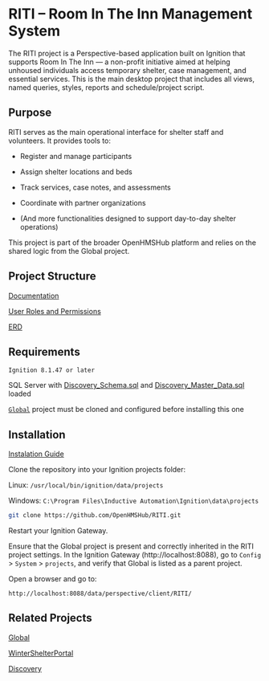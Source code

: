 # RITI – Room In The Inn Management System
The RITI project is a Perspective-based application built on Ignition that supports Room In The Inn — a non-profit initiative aimed at helping unhoused individuals access temporary shelter, case management, and essential services.
This is the main desktop project that includes all views, named
queries, styles,
reports and schedule/project script.

## Purpose
RITI serves as the main operational interface for shelter staff and volunteers. It provides tools to:

* Register and manage participants

* Assign shelter locations and beds

* Track services, case notes, and assessments

* Coordinate with partner organizations

* (And more functionalities designed to support day-to-day shelter operations)

This project is part of the broader OpenHMSHub platform and relies on the shared logic from the Global project.

## Project Structure
[Documentation](https://github.com/OpenHMSHub/Documentation/wiki/RITI)

[User Roles and Permissions](https://github.com/OpenHMSHub/Documentation/wiki/User-Roles-and-Permissions)

[ERD](https://github.com/OpenHMSHub/Documentation/wiki/Entity-Relationship-Diagrams)

## Requirements
`Ignition 8.1.47 or later`

SQL Server with [Discovery_Schema.sql](https://github.com/OpenHMSHub/Documentation/blob/main/Discovery_Schema.sql) and [Discovery_Master_Data.sql](https://github.com/OpenHMSHub/Documentation/blob/main/Discovery_Master_Data.sql) loaded

[`Global`](https://github.com/OpenHMSHub/Global) project must be cloned and configured before installing this one

## Installation
[Instalation Guide](https://github.com/OpenHMSHub/Documentation/wiki/Instalation-Guide)

Clone the repository into your Ignition projects folder:

Linux: `/usr/local/bin/ignition/data/projects`

Windows: `C:\Program Files\Inductive Automation\Ignition\data\projects`

```bash
git clone https://github.com/OpenHMSHub/RITI.git
```

Restart your Ignition Gateway.

Ensure that the Global project is present and correctly inherited in the RITI project settings.
In the Ignition Gateway (http://localhost:8088), go to `Config` > `System` > `projects`, and verify that Global is listed as a parent project.

Open a browser and go to:

`http://localhost:8088/data/perspective/client/RITI/`

## Related Projects
[Global](https://github.com/OpenHMSHub/Global)

[WinterShelterPortal](https://github.com/OpenHMSHub/WinterShelterPortal)

[Discovery](https://github.com/OpenHMSHub/Discovery)
